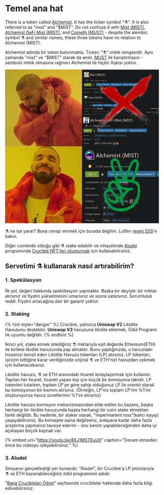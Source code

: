 # Temel ana hat

There is a token called [Alchemist](https://etherscan.io/token/0x88acdd2a6425c3faae4bc9650fd7e27e0bebb7ab). It has the ticker symbol "⚗️". It is also referred to as "mist" and "$MIST". Do not confuse it with [Mist \(MIST\)](https://www.coingecko.com/en/coins/mist), [Alchemist DeFi Mist \(MIST\)](https://www.coingecko.com/en/coins/alchemist-defi-mist), and [Cometh \(MUST\)](https://coinmarketcap.com/currencies/cometh/) - despite the alembic symbol ⚗️ and similar names, these three tokens have no relation to Alchemist \(MIST\).  
  
Alchemist adında bir token bulunmakta. Tickerı "⚗️" imbik simgesidir. Aynı zamanda "mist" ve "$MIST" olarak da anılır. [MUST](https://www.coingecko.com/en/coins/must) ile karıştırmayın - sembolü imbik olmasına rağmen Alchemist ile hiçbir ilişkisi yoktur.

![](.gitbook/assets/mm_mi21st.png)

⚗️ ne işe yarar? Buna cevap vermek için burada değilim. Lütfen [resmi SSS](faq.md)'e bakın.

Diğer coinlerde olduğu gibi ⚗️ stake edebilir ve nihayetinde [Aludel](the-basic-outline.md#3-aludel) programında [Crucible NFT'leri oluşturmak](crucible/teach-me-about-crucibles.md) için kullanabilirsiniz.

## Servetimi ⚗️ kullanarak nasıl artırabilirim?

### 1. Spekülasyon

İlk yol, değeri hakkında spekülasyon yapmaktır. Başka bir deyişle: bir miktar alırsınız ve fiyatın yükselmesini umarsınız ve sonra satarsınız. Sorumluluk reddi: Fiyatın artacağına dair bir garanti yoktur.

### 2. Staking

{% hint style="danger" %}
Crucible, yalnızca **Uniswap V2** Likidite Havuzunu destekler. **Uniswap V3** havuzuna likidite eklemek, Ödül Programı ile uyumlu değildir.
{% endhint %}

İkinci yol, stake etmek istediğiniz ⚗️ miktarıyla eşit değerde Ethereum\(ETH\) ile birlikte likidite havuzunda pay almaktır. Bunu yaptığınızda, o havuzdaki hissenizi temsil eden Likidite Havuzu tokenları \(LP\) alırsınız. LP tokenları, işinizin bittiğine karar verdiğinizde orijinal ⚗️ ve ETH'nizi havuzdan çekmek için kullanacaksınız.

Likidite havuzu, ⚗️ ve ETH arasındaki ticareti kolaylaştırmak için kullanılır. Yapılan her ticaret, ticareti yapan kişi için küçük bir komisyona tabidir. LP tokenleri tutarken, toplam LP'ye göre sahip olduğunuz LP ile orantılı olarak bu komisyonun bir kısmını alırsınız. \(Örneğin, LP'niz toplam LP'nin %1'ini oluşturuyorsa havuz ücretlerinin %1'ini alırsınız\)

Likidite havuzu komisyon mekanizmasından elde edilen bu kazanç, başka herhangi bir likidite havuzunda başka herhangi bir coini stake etmekten farklı değildir. Bu nedenle, bir staker olarak, "impermanent loss"\(kalıcı kayıp\) yaşayabilirsiniz. Bu konsepte aşina değilseniz, anlayana kadar daha fazla araştırma yapmanızı tavsiye ederim - onu benim yapabileceğimden daha iyi açıklayan birçok kaynak var.

{% embed url="https://youtu.be/8XJ1MSTEuU0" caption="Devam etmeden önce bu videoyu izleyebilirsiniz." %}

### 3. Aludel

Simyanın gerçekleştiği yer burasıdır. "Aludel", bir Crucible'a LP jetonlarıyla  ⚗️ ve ETH kazanabileceğiniz ödül programının adıdır.

"[Bana Crucibleları Öğret](crucible/teach-me-about-crucibles.md)" sayfasında cruciblelar hakkında daha fazla bilgi edinebilirsiniz.

